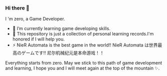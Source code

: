 ### Hi there 👋
I 'm zero, a Game Developer.

- 🌱 I’m currently learning game developing skills.
- 🔭 This repository is just a collection of personal learning records.I'm honored if I will help you.
- ⚡ NieR Automata is the best game in the world!! NieR Automata は世界最高のゲームです!! 尼尔机械纪元是本命游戏！！

Everything starts from zero.
May we stick to this path of game development and learning, I hope you and I will meet again at the top of the mountain ✨.

